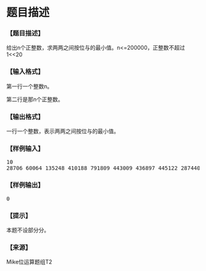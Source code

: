 # 题目描述


<h3>
【题目描述】
</h3>
<p>
给出n个正整数，求两两之间按位与的最小值。n&lt;=200000，正整数不超过1&lt;&lt;20
</p>
<h3>
【输入格式】
</h3>
<p>
第一行一个整数n。
</p>
<p>
第二行是那n个正整数。
</p>
<h3>
【输出格式】
</h3>
<p>
一行一个整数，表示两两之间按位与的最小值。
</p>
<h3>
【样例输入】
</h3>
<pre>10
28706 60064 135248 410188 791809 443009 436897 445122 287440 907266
</pre>
<h3>
【样例输出】
</h3>
<pre>0
</pre>
<h3>
【提示】
</h3>
<p>
本题不设部分分。
</p>
<h3>
【来源】
</h3>
<p>
Mike位运算题组T2
</p>

